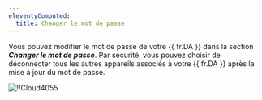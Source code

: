 ```yaml
---
eleventyComputed:
  title: Changer le mot de passe
---
```

Vous pouvez modifier le mot de passe de votre {{ fr.DA }} dans la section ***Changer le mot de passe***. Par sécurité, vous pouvez choisir de déconnecter tous les autres appareils associés à votre {{ fr.DA }} après la mise à jour du mot de passe.

![!!Cloud4055](https://cdnweb.devolutions.net/docs/fr/cloud/Cloud4055.png)

